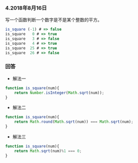 ### 4.2018年8月16日
写一个函数判断一个数字是不是某个整数的平方。
```js
is_square (-1) # => false
is_square   0 # => true
is_square   3 # => false
is_square   4 # => true
is_square  25 # => true
is_square  26 # => false
```

### 回答
- 解法一
```js
function is_square(num){
    return Number.isInteger(Math.sqrt(num));
}
```
- 解法二
```js
function is_square(num){
    return Math.round(Math.sqrt(num)) === Math.sqrt(num);
}
```
- 解法三
```js
function is_square(num){
    return Math.sqrt(num)%1 === 0;
}
```